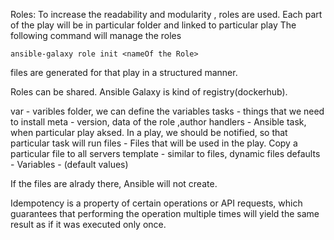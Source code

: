 Roles:
To increase the readability and modularity , roles are used.
Each part of the play will be in particular folder and linked to particular play
The following command will manage the roles 
```
ansible-galaxy role init <nameOf the Role>
```

files are generated for that play in a structured manner.

Roles can be shared. Ansible Galaxy is kind of registry(dockerhub).

var - varibles folder, we can define the variables
tasks - things that we need to install
meta - version, data of the role ,author
handlers - Ansible task, when particular play aksed. In a play, we should be notified, so that particular task will run
files - Files that will be used in the play. Copy a particular file to all servers
template - similar to files, dynamic files
defaults - Variables - (default values)

If the files are alrady there, Ansible will not create.

Idempotency is a property of certain operations or API requests, which guarantees that performing the operation multiple times will yield the same result as if it was executed only once.
